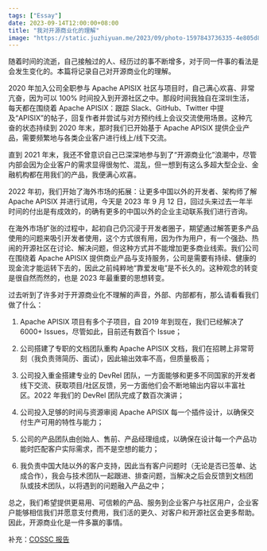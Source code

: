 ```yaml
---
tags: ["Essay"]
date: 2023-09-14T12:00:00+08:00
title: "我对开源商业化的理解"
image: "https://static.juzhiyuan.me/2023/09/photo-1597843736335-4e805d85465d.jpeg"
---
```


随着时间的流逝，自己接触过的人、经历过的事不断增多，对于同一件事的看法是会发生变化的。本篇将记录自己对开源商业化的理解。

2020 年加入公司全职参与 Apache APISIX 社区与项目时，自己满心欢喜、非常亢奋，因为可以 100% 时间投入到开源社区之中。那段时间我独自在深圳生活，每天都在围绕着 Apache APISIX：跟踪 Slack、GitHub、Twitter 中提及“APISIX”的帖子，回复作者并尝试与对方预约线上会议交流使用场景。这种亢奋的状态持续到 2020 年末，那时我们已开始基于 Apache APISIX 提供企业产品，需要频繁地与各类企业客户进行线上/线下交流。

直到 2021 年末，我还不曾意识自己已深深地参与到了“开源商业化”浪潮中，尽管内部会因为企业客户的需求显得很匆忙、混乱，但一想到有这么多超大型企业、金融机构都在用我们的产品，我便满心欢喜。

2022 年初，我们开始了海外市场的拓展：让更多中国以外的开发者、架构师了解 Apache APISIX 并进行试用，今天是 2023 年 9 月 12 日，回过头来过去一年半时间的付出是有成效的，的确有更多的中国以外的企业主动联系我们进行咨询。

在海外市场扩张的过程中，起初自己仍沉浸于开发者圈子，期望通过解答更多产品使用的问题来吸引开发者使用，这个方式很有用，因为作为用户，有一个强劲、热闹的开源社区在讨论、解决问题，但这种方式并不能增加更多商业线索。我们公司在围绕着 Apache APISIX 提供商业产品与支持服务，公司是需要有持续、健康的现金流才能运转下去的，因此之前纯粹地“靠爱发电”是不长久的。这种观念的转变是很自然而然的，也是 2023 年最重要的思想转变。

过去听到了许多对于开源商业化不理解的声音，外部、内部都有，那么请看看我们做了什么：

1. Apache APISIX 项目有多个子项目，自 2019 年到现在，我们已经解决了 6000+ Issues，尽管如此，目前还有数百个 Issue；

2. 公司搭建了专职的文档团队重构 Apache APISIX 文档，我们在招聘上非常苛刻（我负责筛简历、面试），因此输出效率不高，但质量极高；

3. 公司投入重金搭建专业的 DevRel 团队，一方面能够和更多不同国家的开发者线下交流、获取项目/社区反馈，另一方面他们会不断地输出内容以丰富社区。2022 年我们的 DevRel 团队完成了数百次演讲；

4. 公司投入足够的时间与资源审阅 Apache APISIX 每一个插件设计，以确保交付生产可用的特性与能力；

5. 公司的产品团队由创始人、售前、产品经理组成，以确保在设计每一个产品功能时匹配客户实际需求，而不是空想的能力；

6. 我负责中国大陆以外的客户支持，因此当有客户问题时（无论是否已签单、达成合作），我会与技术团队一起跟进、排查问题，当解决之后会反馈到文档团队或技术团队，以将遇到的问题融入产品之中；

总之，我们希望提供更易用、可信赖的产品、服务到企业客户与社区用户，企业客户能够相信我们并愿意支付费用，我们活的更久、对客户和开源社区会更多帮助。因此，开源商业化是一件多赢的事情。

补充：[COSSC 报告](https://www.coss.community/cossc/global-vc-funding-into-coss-24b-raised-from-jan-2020-to-august-2022-3pc6)
